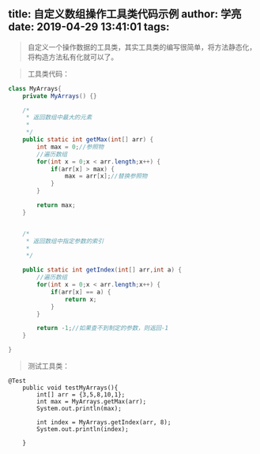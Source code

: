 title: 自定义数组操作工具类代码示例
author: 学亮
date: 2019-04-29 13:41:01
tags:
---
> 自定义一个操作数据的工具类，其实工具类的编写很简单，将方法静态化，将构造方法私有化就可以了。
<!-- more -->
> 工具类代码：

````java
class MyArrays{
    private MyArrays() {}

    /*
     * 返回数组中最大的元素
     *
     */
    public static int getMax(int[] arr) {
        int max = 0;//参照物
        //遍历数组
        for(int x = 0;x < arr.length;x++) {
            if(arr[x] > max) {
                max = arr[x];//替换参照物
            }
        }

        return max;
    }


    /*
     * 返回数组中指定参数的索引
     *
     */

    public static int getIndex(int[] arr,int a) {
        //遍历数组
        for(int x = 0;x < arr.length;x++) {
            if(arr[x] == a) {
                return x;
            }
        }

        return -1;//如果查不到制定的参数，则返回-1
    }

}
````

> 测试工具类：

````
@Test
    public void testMyArrays(){
        int[] arr = {3,5,8,10,1};
        int max = MyArrays.getMax(arr);
        System.out.println(max);

        int index = MyArrays.getIndex(arr, 8);
        System.out.println(index);

    }
````